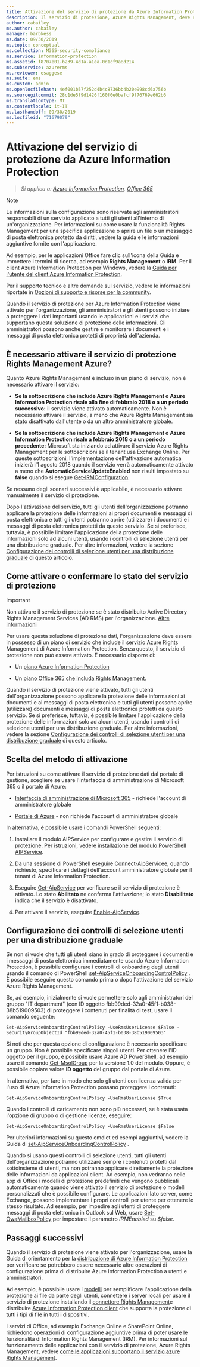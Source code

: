 ```yaml
---
title: Attivazione del servizio di protezione da Azure Information Protection
description: Il servizio di protezione, Azure Rights Management, deve essere attivato prima che l'organizzazione possa iniziare a proteggere documenti e messaggi di posta elettronica usando le applicazioni e i servizi che supportano questa soluzione di protezione delle informazioni.
author: cabailey
ms.author: cabailey
manager: barbkess
ms.date: 09/30/2019
ms.topic: conceptual
ms.collection: M365-security-compliance
ms.service: information-protection
ms.assetid: f8707e01-b239-4d1a-a1ea-0d1cf9a8d214
ms.subservice: azurerms
ms.reviewer: esaggese
ms.suite: ems
ms.custom: admin
ms.openlocfilehash: 4ef001b57f252d4b4c8736bb4b20e998cd6a756b
ms.sourcegitcommit: 28c1de5f9d1426f160f0e0bafcf9f76769e662b6
ms.translationtype: MT
ms.contentlocale: it-IT
ms.lasthandoff: 09/30/2019
ms.locfileid: "71679079"
---
```

# <a name="activating-the-protection-service-from-azure-information-protection"></a>Attivazione del servizio di protezione da Azure Information Protection

>*Si applica a: [Azure Information Protection](https://azure.microsoft.com/pricing/details/information-protection), [Office 365](https://download.microsoft.com/download/E/C/F/ECF42E71-4EC0-48FF-AA00-577AC14D5B5C/Azure_Information_Protection_licensing_datasheet_EN-US.pdf)*

> [!NOTE]
> Le informazioni sulla configurazione sono riservate agli amministratori responsabili di un servizio applicato a tutti gli utenti all'interno di un'organizzazione. Per informazioni su come usare la funzionalità Rights Management per una specifica applicazione o aprire un file o un messaggio di posta elettronica protetto da diritti, vedere la guida e le informazioni aggiuntive fornite con l'applicazione.
>
> Ad esempio, per le applicazioni Office fare clic sull'icona della Guida e immettere i termini di ricerca, ad esempio **Rights Management** o **IRM**. Per il client Azure Information Protection per Windows, vedere la [Guida per l'utente del client Azure Information Protection](./rms-client/client-user-guide.md).
>
> Per il supporto tecnico e altre domande sul servizio, vedere le informazioni riportate in [Opzioni di supporto e risorse per la community](information-support.md#support-options-and-community-resources).

Quando il servizio di protezione per Azure Information Protection viene attivato per l'organizzazione, gli amministratori e gli utenti possono iniziare a proteggere i dati importanti usando le applicazioni e i servizi che supportano questa soluzione di protezione delle informazioni. Gli amministratori possono anche gestire e monitorare i documenti e i messaggi di posta elettronica protetti di proprietà dell'azienda. 


## <a name="do-you-need-to-activate-the-protection-service-azure-rights-management"></a>È necessario attivare il servizio di protezione Rights Management Azure?

Quanto Azure Rights Management è incluso in un piano di servizio, non è necessario attivare il servizio:

- **Se la sottoscrizione che include Azure Rights Management o Azure Information Protection risale alla fine di febbraio 2018 o a un periodo successivo:** il servizio viene attivato automaticamente. Non è necessario attivare il servizio, a meno che Azure Rights Management sia stato disattivato dall'utente o da un altro amministratore globale.

- **Se la sottoscrizione che include Azure Rights Management o Azure Information Protection risale a febbraio 2018 o a un periodo precedente:** Microsoft sta iniziando ad attivare il servizio Azure Rights Management per le sottoscrizioni se il tenant usa Exchange Online. Per queste sottoscrizioni, l'implementazione dell'attivazione automatica inizierà l'1 agosto 2018 quando il servizio verrà automaticamente attivato a meno che **AutomaticServiceUpdateEnabled** non risulti impostato su **false** quando si esegue [Get-IRMConfiguration](/powershell/module/exchange/encryption-and-certificates/get-irmconfiguration?view=exchange-ps). 

Se nessuno degli scenari successivi è applicabile, è necessario attivare manualmente il servizio di protezione. 

Dopo l'attivazione del servizio, tutti gli utenti dell'organizzazione potranno applicare la protezione delle informazioni ai propri documenti e messaggi di posta elettronica e tutti gli utenti potranno aprire (utilizzare) i documenti e i messaggi di posta elettronica protetti da questo servizio. Se si preferisce, tuttavia, è possibile limitare l'applicazione della protezione delle informazioni solo ad alcuni utenti, usando i controlli di selezione utenti per una distribuzione graduale. Per altre informazioni, vedere la sezione [Configurazione dei controlli di selezione utenti per una distribuzione graduale](#configuring-onboarding-controls-for-a-phased-deployment) di questo articolo.

## <a name="how-to-activate-or-confirm-the-status-of-the-protection-service"></a>Come attivare o confermare lo stato del servizio di protezione 

> [!IMPORTANT]
> Non attivare il servizio di protezione se è stato distribuito Active Directory Rights Management Services (AD RMS) per l'organizzazione. [Altre informazioni](prepare-environment-adrms.md)

Per usare questa soluzione di protezione dati, l'organizzazione deve essere in possesso di un piano di servizio che include il servizio Azure Rights Management di Azure Information Protection. Senza questo, il servizio di protezione non può essere attivato. È necessario disporre di:

- Un [piano Azure Information Protection](https://www.microsoft.com/cloud-platform/azure-information-protection-pricing) 

- Un [piano Office 365 che includa Rights Management](https://download.microsoft.com/download/E/C/F/ECF42E71-4EC0-48FF-AA00-577AC14D5B5C/Azure_Information_Protection_licensing_datasheet_EN-US.pdf).

Quando il servizio di protezione viene attivato, tutti gli utenti dell'organizzazione possono applicare la protezione delle informazioni ai documenti e ai messaggi di posta elettronica e tutti gli utenti possono aprire (utilizzare) documenti e messaggi di posta elettronica protetti da questo servizio. Se si preferisce, tuttavia, è possibile limitare l'applicazione della protezione delle informazioni solo ad alcuni utenti, usando i controlli di selezione utenti per una distribuzione graduale. Per altre informazioni, vedere la sezione [Configurazione dei controlli di selezione utenti per una distribuzione graduale](#configuring-onboarding-controls-for-a-phased-deployment) di questo articolo.

## <a name="choosing-your-activation-method"></a>Scelta del metodo di attivazione

Per istruzioni su come attivare il servizio di protezione dati dal portale di gestione, scegliere se usare l'interfaccia di amministrazione di Microsoft 365 o il portale di Azure:

- [Interfaccia di amministrazione di Microsoft 365](activate-office365.md) - richiede l'account di amministratore globale

- [Portale di Azure](activate-azure.md) - non richiede l'account di amministratore globale

In alternativa, è possibile usare i comandi PowerShell seguenti:

1. Installare il modulo AIPService per configurare e gestire il servizio di protezione. Per istruzioni, vedere [installazione del modulo PowerShell AIPService](install-powershell.md).

2. Da una sessione di PowerShell eseguire [Connect-AipService](/powershell/module/aipservice/connect-aipservice)e, quando richiesto, specificare i dettagli dell'account amministratore globale per il tenant di Azure Information Protection.

3. Eseguire [Get-AipService](/powershell/module/aipservice/get-aipservice) per verificare se il servizio di protezione è attivato. Lo stato **Abilitato** ne conferma l'attivazione; lo stato **Disabilitato** indica che il servizio è disattivato.

4. Per attivare il servizio, eseguire [Enable-AipService](/powershell/module/aipservice/enable-aipservice).

## <a name="configuring-onboarding-controls-for-a-phased-deployment"></a>Configurazione dei controlli di selezione utenti per una distribuzione graduale
Se non si vuole che tutti gli utenti siano in grado di proteggere i documenti e i messaggi di posta elettronica immediatamente usando Azure Information Protection, è possibile configurare i controlli di onboarding degli utenti usando il comando di PowerShell [set-AipServiceOnboardingControlPolicy](/powershell/module/aipservice/set-aipserviceonboardingcontrolpolicy) . È possibile eseguire questo comando prima o dopo l'attivazione del servizio Azure Rights Management.

Se, ad esempio, inizialmente si vuole permettere solo agli amministratori del gruppo "IT department" (con ID oggetto fbb99ded-32a0-45f1-b038-38b519009503) di proteggere i contenuti per finalità di test, usare il comando seguente:

```
Set-AipServiceOnboardingControlPolicy -UseRmsUserLicense $False -SecurityGroupObjectId "fbb99ded-32a0-45f1-b038-38b519009503"
```

Si noti che per questa opzione di configurazione è necessario specificare un gruppo. Non è possibile specificare singoli utenti. Per ottenere l'ID oggetto per il gruppo, è possibile usare Azure AD PowerShell, ad esempio usare il comando [Get-MsolGroup](/powershell/msonline/v1/get-msolgroup) per la versione 1.0 del modulo. Oppure, è possibile copiare valore **ID oggetto** del gruppo dal portale di Azure.

In alternativa, per fare in modo che solo gli utenti con licenza valida per l'uso di Azure Information Protection possano proteggere i contenuti:

```
Set-AipServiceOnboardingControlPolicy -UseRmsUserLicense $True
```

Quando i controlli di caricamento non sono più necessari, se è stata usata l'opzione di gruppo o di gestione licenze, eseguire:

```
Set-AipServiceOnboardingControlPolicy -UseRmsUserLicense $False
```

Per ulteriori informazioni su questo cmdlet ed esempi aggiuntivi, vedere la Guida di [set-AipServiceOnboardingControlPolicy](/powershell/module/aipservice/set-aipserviceonboardingcontrolpolicy) .

Quando si usano questi controlli di selezione utenti, tutti gli utenti dell'organizzazione potranno utilizzare sempre i contenuti protetti dal sottoinsieme di utenti, ma non potranno applicare direttamente la protezione delle informazioni da applicazioni client. Ad esempio, non vedranno nelle app di Office i modelli di protezione predefiniti che vengono pubblicati automaticamente quando viene attivato il servizio di protezione o modelli personalizzati che è possibile configurare. Le applicazioni lato server, come Exchange, possono implementare i propri controlli per utente per ottenere lo stesso risultato. Ad esempio, per impedire agli utenti di proteggere messaggi di posta elettronica in Outlook sul Web, usare [Set-OwaMailboxPolicy](/powershell/module/exchange/client-access/set-owamailboxpolicy?view=exchange-ps) per impostare il parametro *IRMEnabled* su *$false*.


## <a name="next-steps"></a>Passaggi successivi
Quando il servizio di protezione viene attivato per l'organizzazione, usare la Guida di orientamento per la [distribuzione di Azure Information Protection](deployment-roadmap.md) per verificare se potrebbero essere necessarie altre operazioni di configurazione prima di distribuire Azure Information Protection a utenti e amministratori. 

Ad esempio, è possibile usare i [modelli](configure-policy-templates.md) per semplificare l'applicazione della protezione ai file da parte degli utenti, connettere i server locali per usare il servizio di protezione installando il [connettore Rights Management](deploy-rms-connector.md)e distribuire [Azure Information Protection client](./rms-client/aip-client.md) che supporta la protezione di tutti i tipi di file in tutti i dispositivi. 

I servizi di Office, ad esempio Exchange Online e SharePoint Online, richiedono operazioni di configurazione aggiuntive prima di poter usare le funzionalità di Information Rights Management (IRM). Per informazioni sul funzionamento delle applicazioni con il servizio di protezione, Azure Rights Management, vedere [come le applicazioni supportano il servizio azure Rights Management](applications-support.md).

